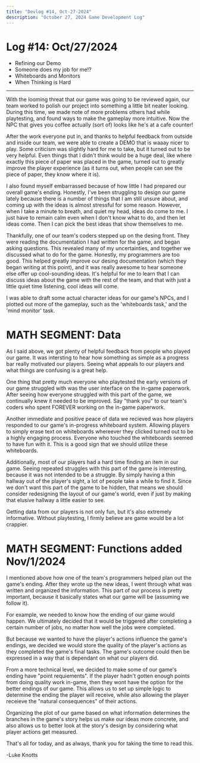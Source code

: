 ```yaml
---
title: "Devlog #14, Oct-27-2024"
description: "October 27, 2024 Game Development Log"
---
```


# Log <span class="date">#</span>14: <span class="date">Oct/27/2024</span>

<ul>
<li class="summary">Refining our Demo</li>
<li class="summary">Someone does my job for me!?</li>
<li class="summary">Whiteboards and Monitors</li>
<li class="summary">When Thinking is Hard</li>
</ul>

---

With the looming threat that our game was going to be reviewed again, our team worked to polish our project into something a little bit neater looking. During this time, we made note of more problems others had while playtesting, and found ways to make the gameplay more intuitive. Now the NPC that gives you coffee actually (sort of) looks like he's at a cafe counter!

After the work everyone put in, and thanks to helpful feedback from outside and inside our team, we were able to create a DEMO that is waaay nicer to play. Some criticism was slightly hard for me to take, but it turned out to be very helpful. Even things that I didn't think would be a huge deal, like where exactly this piece of paper was placed in the game, turned out to greatly improve the player experience (as it turns out, when people can see the piece of paper, they know where it is).

I also found myself embarrassed because of how little I had prepared our overall game's ending. Honestly, I've been struggling to design our game lately because there is a number of things that I am still unsure about, and coming up with the ideas is almost stressful for some reason. However, when I take a minute to breath, and quiet my head, ideas do come to me. I just have to remain calm even when I don't know what to do, and then let ideas come. Then I can pick the best ideas that show themselves to me.

Thankfully, one of our team's coders stepped up on the desing front. They were reading the documentation I had written for the game, and began asking questions. This revealed many of my uncertainties, and together we discussed what to do for the game. Honestly, my programmers are too good. This helped greatly improve our desing documentation (which they began writing at this point), and it was really awesome to hear someone else offer up cool-sounding ideas. It's helpful for me to learn that I can discuss ideas about the game with the rest of the team, and that with just a little quiet time listening, cool ideas will come.

I was able to draft some actual character ideas for our game's NPCs, and I plotted out more of the gameplay, such as the 'whiteboards task,' and the 'mind monitor' task.

<h1>MATH SEGMENT: Data</h1>

As I said above, we got plenty of helpful feedback from people who played our game. It was intersting to hear how something as simple as a progress bar really motivated our players. Seeing what appeals to our players and what things are confusing is a great help.

One thing that pretty much everyone who playtested the early versions of our game struggled with was the user interface on the in-game paperwork. After seeing how everyone struggled with this part of the game, we continually knew it needed to be improved. Say "thank you" to our team's coders who spent FOREVER working on the in-game paperwork.

Another immediate and positive peace of data we recieved was how players responded to our game's in-progress whiteboard system. Allowing players to simply erase text on whiteboards whereever they clicked turned out to be a highly engaging process. Everyone who touched the whiteboards seemed to have fun with it. This is a good sign that we should utilize these whiteboards.

Additionally, most of our players had a hard time finding an item in our game. Seeing repeated struggles with this part of the game is interesting, because it was not intended to be a struggle. By simply having a thin hallway out of the player's sight, a lot of people take a while to find it. Since we don't want this part of the game to be hidden, that means we should consider redesigning the layout of our game's world, even if just by making that elusive hallway a little easier to see.

Getting data from our players is not only fun, but it's also extremely informative. Without playtesting, I firmly believe are game would be a lot crappier.

<h1>MATH SEGMENT: Functions <span class="date">added Nov/1/2024</span></h1>

I mentioned above how one of the team's programmers helped plan out the game's ending. After they wrote up the new ideas, I went through what was written and organized the information. This part of our process is pretty important, because it basically states what our game will be (assuming we follow it).

For example, we needed to know how the ending of our game would happen. We ultimately decided that it would be triggered after completing a certain number of jobs, no matter how well the jobs were completed.

But because we wanted to have the player's actions influence the game's endings, we decided we would store the quality of the player's actions as they completed the game's final tasks. The game's outcome could then be expressed in a way that is dependant on what our players did.

From a more technical level, we decided to make some of our game's ending have "point requiements". If the player hadn't gotten enough points from doing quality work in-game, then they wont have the option for the better endings of our game. This allows us to set up simple logic to determine the ending the player will receive, while also allowing the player receieve the "natural consequences" of their actions.

Organizing the plot of our game based on what information determines the branches in the game's story helps us make our ideas more concrete, and also allows us to better look at the story's design by considering what player actions get measured.

That's all for today, and as always, thank you for taking the time to read this.

<p class="signature">-Luke Knotts</p>
